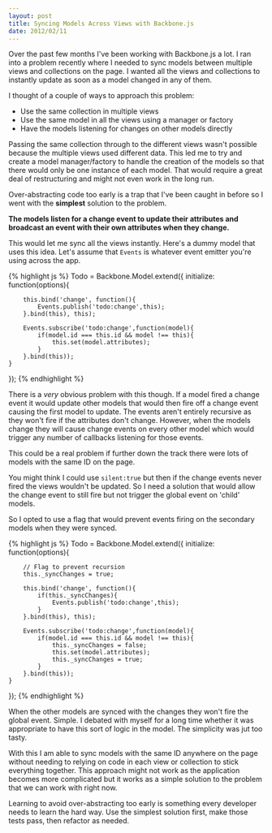 ```yaml
---
layout: post
title: Syncing Models Across Views with Backbone.js
date: 2012/02/11
---
```


Over the past few months I've been working with Backbone.js a lot. I ran into a problem recently where I needed to sync models between multiple views and collections on the page. I wanted all the views and collections to instantly update as soon as a model changed in any of them.

I thought of a couple of ways to approach this problem:

* Use the same collection in multiple views
* Use the same model in all the views using a manager or factory
* Have the models listening for changes on other models directly

Passing the same collection through to the different views wasn't possible because the multiple views used different data. This led me to try and create a model manager/factory to handle the creation of the models so that there would only be one instance of each model. That would require a great deal of restructuring and might not even work in the long run.

Over-abstracting code too early is a trap that I've been caught in before so I went with the **simplest** solution to the problem.

**The models listen for a change event to update their attributes and broadcast an event with their own attributes when they change.**

This would let me sync all the views instantly. Here's a dummy model that uses this idea. Let's assume that `Events` is whatever event emitter you're using across the app.

{% highlight js %}
Todo = Backbone.Model.extend({
    initialize: function(options){

        this.bind('change', function(){
            Events.publish('todo:change',this);
        }.bind(this), this);

        Events.subscribe('todo:change',function(model){
            if(model.id === this.id && model !== this){
                this.set(model.attributes);
            }
        }.bind(this));
    }
});
{% endhighlight %}

There is a *very* obvious problem with this though. If a model fired a change event it would update other models that would then fire off a change event causing the first model to update. The events aren't entirely recursive as they won't fire if the attributes don't change. However, when the models change they will cause change events on every other model which would trigger any number of callbacks listening for those events.

This could be a real problem if further down the track there were lots of models with the same ID on the page.

You might think I could use `silent:true` but then if the change events never fired the views wouldn't be updated. So I need a solution that would allow the change event to still fire but not trigger the global event on 'child' models.

So I opted to use a flag that would prevent events firing on the secondary models when they were synced.

{% highlight js %}
Todo = Backbone.Model.extend({
    initialize: function(options){

        // Flag to prevent recursion
        this._syncChanges = true;

        this.bind('change', function(){
            if(this._syncChanges){
                Events.publish('todo:change',this);
            }
        }.bind(this), this);

        Events.subscribe('todo:change',function(model){
            if(model.id === this.id && model !== this){
                this._syncChanges = false;
                this.set(model.attributes);
                this._syncChanges = true;
            }
        }.bind(this));
    }
});
{% endhighlight %}

When the other models are synced with the changes they won't fire the global event. Simple. I debated with myself for a long time whether it was appropriate to have this sort of logic in the model. The simplicity was jut too tasty.

With this I am able to sync models with the same ID anywhere on the page without needing to relying on code in each view or collection to stick everything together. This approach might not work as the application becomes more complicated but it works as a simple solution to the problem that we can work with right now.

Learning to avoid over-abstracting too early is something every developer needs to learn the hard way. Use the simplest solution first, make those tests pass, then refactor as needed.